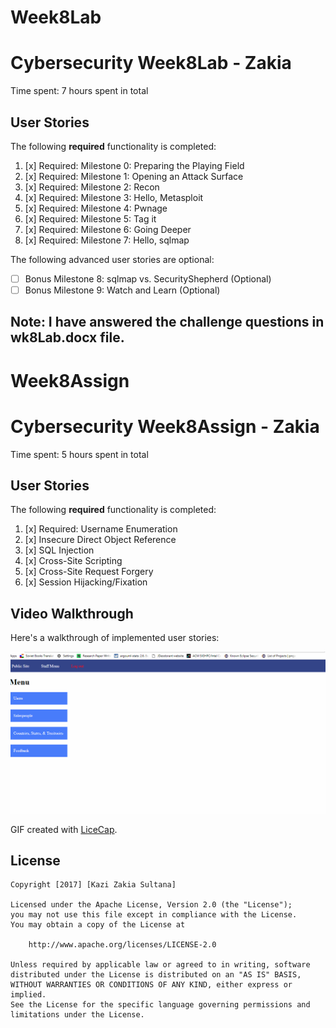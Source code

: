 # Week8Lab
# Cybersecurity Week8Lab - Zakia 

Time spent: 7 hours spent in total 

## User Stories

The following **required** functionality is completed:

1. [x]  Required: Milestone 0: Preparing the Playing Field
2. [x]  Required: Milestone 1: Opening an Attack Surface
3. [x]  Required: Milestone 2: Recon
4. [x]  Required: Milestone 3: Hello, Metasploit
5. [x]  Required: Milestone 4: Pwnage
6. [x]  Required: Milestone 5: Tag it
7. [x]  Required: Milestone 6: Going Deeper
8. [x]  Required: Milestone 7: Hello, sqlmap


The following advanced user stories are optional:

* [ ]  Bonus Milestone 8: sqlmap vs. SecurityShepherd (Optional)
* [ ]  Bonus Milestone 9: Watch and Learn (Optional)

## Note: I have answered the challenge questions in wk8Lab.docx file.

# Week8Assign
# Cybersecurity Week8Assign - Zakia 

Time spent: 5 hours spent in total 

## User Stories

The following **required** functionality is completed:

1. [x]  Required: Username Enumeration
2. [x]  Insecure Direct Object Reference
3. [x]  SQL Injection
4. [x]  Cross-Site Scripting
5. [x]  Cross-Site Request Forgery
6. [x]  Session Hijacking/Fixation

## Video Walkthrough

Here's a walkthrough of implemented user stories:

<img src='https://github.com/zakia00/Week8Assign/blob/master/wk8-assign.gif' title='Video Walkthrough of Week8 Assignment' width='' alt='Video Walkthrough' />

GIF created with [LiceCap](http://www.cockos.com/licecap/).

## License

    Copyright [2017] [Kazi Zakia Sultana]

    Licensed under the Apache License, Version 2.0 (the "License");
    you may not use this file except in compliance with the License.
    You may obtain a copy of the License at

        http://www.apache.org/licenses/LICENSE-2.0

    Unless required by applicable law or agreed to in writing, software
    distributed under the License is distributed on an "AS IS" BASIS,
    WITHOUT WARRANTIES OR CONDITIONS OF ANY KIND, either express or implied.
    See the License for the specific language governing permissions and
    limitations under the License.

